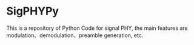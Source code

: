 # SigPHYPy
This is a repository of Python Code for signal PHY, the main features are modulation、demodulation、preamble generation, etc.
